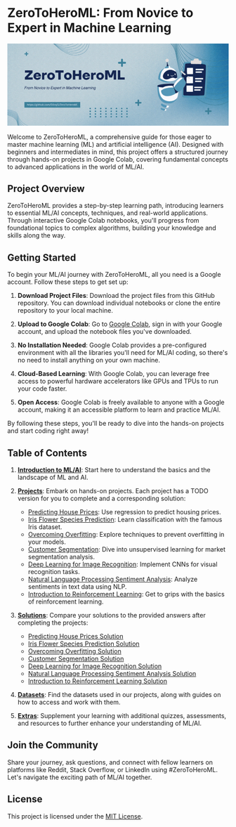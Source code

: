# ZeroToHeroML: From Novice to Expert in Machine Learning
![ZeroToHeroML Banner](images/banner_home.gif)

Welcome to ZeroToHeroML, a comprehensive guide for those eager to master machine learning (ML) and artificial intelligence (AI). Designed with beginners and intermediates in mind, this project offers a structured journey through hands-on projects in Google Colab, covering fundamental concepts to advanced applications in the world of ML/AI.

## Project Overview

ZeroToHeroML provides a step-by-step learning path, introducing learners to essential ML/AI concepts, techniques, and real-world applications. Through interactive Google Colab notebooks, you'll progress from foundational topics to complex algorithms, building your knowledge and skills along the way.

## Getting Started

To begin your ML/AI journey with ZeroToHeroML, all you need is a Google account. Follow these steps to get set up:

1. **Download Project Files**: Download the project files from this GitHub repository. You can download individual notebooks or clone the entire repository to your local machine.

2. **Upload to Google Colab**: Go to [Google Colab](https://colab.research.google.com/), sign in with your Google account, and upload the notebook files you've downloaded.

3. **No Installation Needed**: Google Colab provides a pre-configured environment with all the libraries you'll need for ML/AI coding, so there's no need to install anything on your own machine.

4. **Cloud-Based Learning**: With Google Colab, you can leverage free access to powerful hardware accelerators like GPUs and TPUs to run your code faster.

5. **Open Access**: Google Colab is freely available to anyone with a Google account, making it an accessible platform to learn and practice ML/AI.

By following these steps, you'll be ready to dive into the hands-on projects and start coding right away!

## Table of Contents

1. **[Introduction to ML/AI](INTRODUCTION_TO_ML_AI.md)**: Start here to understand the basics and the landscape of ML and AI.
2. **[Projects](PROJECTS/)**: Embark on hands-on projects. Each project has a TODO version for you to complete and a corresponding solution:

   - [Predicting House Prices](PROJECTS/01_Predicting_House_Prices/): Use regression to predict housing prices.
   - [Iris Flower Species Prediction](PROJECTS/02_Iris_Flower_Species_Prediction/): Learn classification with the famous Iris dataset.
   - [Overcoming Overfitting](PROJECTS/03_Overcoming_Overfitting/): Explore techniques to prevent overfitting in your models.
   - [Customer Segmentation](PROJECTS/04_Customer_Segmentation/): Dive into unsupervised learning for market segmentation analysis.
   - [Deep Learning for Image Recognition](PROJECTS/05_Deep_Learning_for_Image_Recognition/): Implement CNNs for visual recognition tasks.
   - [Natural Language Processing Sentiment Analysis](PROJECTS/06_Natural_Language_Processing_Sentiment_Analysis/): Analyze sentiments in text data using NLP.
   - [Introduction to Reinforcement Learning](PROJECTS/07_Introduction_to_Reinforcement_Learning/): Get to grips with the basics of reinforcement learning.

3. **[Solutions](SOLUTIONS/)**: Compare your solutions to the provided answers after completing the projects:

   - [Predicting House Prices Solution](SOLUTIONS/01_Predicting_House_Prices/)
   - [Iris Flower Species Prediction Solution](SOLUTIONS/02_Iris_Flower_Species_Prediction/)
   - [Overcoming Overfitting Solution](SOLUTIONS/03_Overcoming_Overfitting/)
   - [Customer Segmentation Solution](SOLUTIONS/04_Customer_Segmentation/)
   - [Deep Learning for Image Recognition Solution](SOLUTIONS/05_Deep_Learning_for_Image_Recognition/)
   - [Natural Language Processing Sentiment Analysis Solution](SOLUTIONS/06_Natural_Language_Processing_Sentiment_Analysis/)
   - [Introduction to Reinforcement Learning Solution](SOLUTIONS/07_Introduction_to_Reinforcement_Learning/)

4. **[Datasets](DATASETS/)**: Find the datasets used in our projects, along with guides on how to access and work with them.

5. **[Extras](EXTRAS/)**: Supplement your learning with additional quizzes, assessments, and resources to further enhance your understanding of ML/AI.

## Join the Community

Share your journey, ask questions, and connect with fellow learners on platforms like Reddit, Stack Overflow, or LinkedIn using #ZeroToHeroML. Let's navigate the exciting path of ML/AI together.

## License

This project is licensed under the [MIT License](LICENSE).
